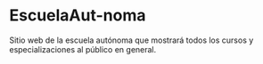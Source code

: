 # EscuelaAut-noma
Sitio web de la escuela autónoma que mostrará todos los cursos y especializaciones al público en general.
